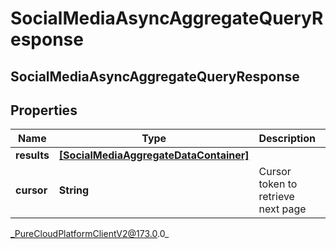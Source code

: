 # SocialMediaAsyncAggregateQueryResponse

## SocialMediaAsyncAggregateQueryResponse

## Properties

|Name | Type | Description | Notes|
|------------ | ------------- | ------------- | -------------|
| **results** | [**[SocialMediaAggregateDataContainer]**]([SocialMediaAggregateDataContainer]) |  | [optional] |
| **cursor** | **String** | Cursor token to retrieve next page | [optional] |



_PureCloudPlatformClientV2@173.0.0_
